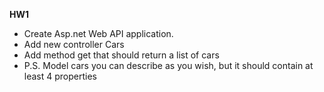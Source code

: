 **HW1**
+ Create Asp.net Web API application. 
+ Add new controller Cars
+ Add method get that should return a list of cars
+ P.S. Model cars you can describe as you wish, but it should contain at least 4 properties
